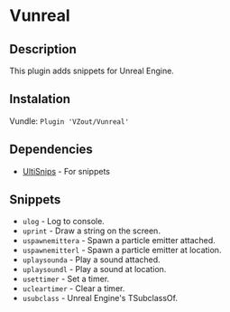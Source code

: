 # Vunreal

## Description
This plugin adds snippets for Unreal Engine.

## Instalation
Vundle:
`Plugin 'VZout/Vunreal'`

## Dependencies
* [UltiSnips](https://github.com/SirVer/ultisnips) - For snippets

## Snippets
* `ulog` - Log to console.
* `uprint` - Draw a string on the screen.
* `uspawnemittera` - Spawn a particle emitter attached.
* `uspawnemitterl` - Spawn a particle emitter at location.
* `uplaysounda` - Play a sound attached.
* `uplaysoundl` - Play a sound at location.
* `usettimer` - Set a timer.
* `ucleartimer` - Clear a timer.
* `usubclass` - Unreal Engine's TSubclassOf.
